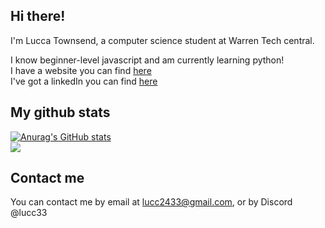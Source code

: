 ## Hi there!
I'm Lucca Townsend, a computer science student at Warren Tech central.

I know beginner-level javascript and am currently learning python!  
I have a website you can find [here](https://sites.google.com/view/townsend-portfolio/home)  
I've got a linkedIn you can find [here](https://www.linkedin.com/in/lucca-townsend-3173a434b/)  

## My github stats
[![Anurag's GitHub stats](https://github-readme-stats.vercel.app/api?username=Lucc24&theme=algolia&hide_rank=true&bg_color=DEG,290D4A,251666)](https://github.com/anuraghazra/github-readme-stats)  
![](https://komarev.com/ghpvc/?username=lucc24)
## Contact me
You can contact me by email at lucc2433@gmail.com, or by Discord @lucc33
